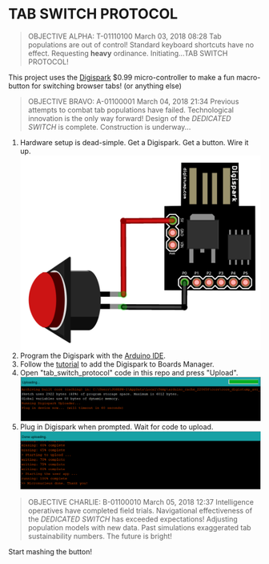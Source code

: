 # TAB SWITCH PROTOCOL

> OBJECTIVE ALPHA:  T-01110100
> March 03, 2018 08:28
> Tab populations are out of control! Standard keyboard shortcuts have no effect. Requesting **heavy** ordinance. Initiating...TAB SWITCH PROTOCOL!

This project uses the [Digispark](https://www.ebay.com/itm/General-Digispark-Kickstarter-Attiny85-USB-Development-Board-For-Arduino/272748379725?hash=item3f8111fe4d:g:j9IAAOSwi8VZW9CU) $0.99 micro-controller to make a fun macro-button for switching browser tabs! (or anything else)

> OBJECTIVE BRAVO: A-01100001
> March 04, 2018 21:34
> Previous attempts to combat tab populations have failed. Technological innovation is the only way forward! Design of the *DEDICATED SWITCH* is complete. Construction is underway...

1. Hardware setup is dead-simple. Get a Digispark. Get a button. Wire it up.
![schematic](images/schematic.PNG)
2. Program the Digispark with the [Arduino IDE](https://www.arduino.cc/en/Main/Software).
3. Follow the [tutorial](http://digistump.com/wiki/digispark/tutorials/connecting) to add the Digispark to Boards Manager.
4. Open "tab_switch_protocol" code in this repo and press "Upload".
![upload](images/upload.PNG)
5. Plug in Digispark when prompted. Wait for code to upload.
![complete](images/complete.PNG)

> OBJECTIVE CHARLIE: B-01100010
> March 05, 2018 12:37
> Intelligence operatives have completed field trials. Navigational effectiveness of the *DEDICATED SWITCH* has exceeded expectations! Adjusting population models with new data. Past simulations exaggerated tab sustainability numbers. The future is bright!

Start mashing the button!
